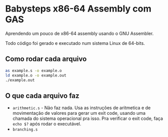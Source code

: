 # Babysteps x86-64 Assembly com GAS

Aprendendo um pouco de x86-64 assembly usando o GNU Assembler.

Todo código foi gerado e executado num sistema Linux de 64-bits.

## Como rodar cada arquivo

```bash
as example.s -o example.o 
ld example.o -o example.out
./example.out
```

## O que cada arquivo faz

- `arithmetic.s` - Não faz nada. Usa as instruções de aritmetica e de movimentação de valores para gerar um exit code, usando uma chamada do sistema operacional pra isso. Pra verificar o exit code, faça `echo $?` após rodar o executável.
- `branching.s`